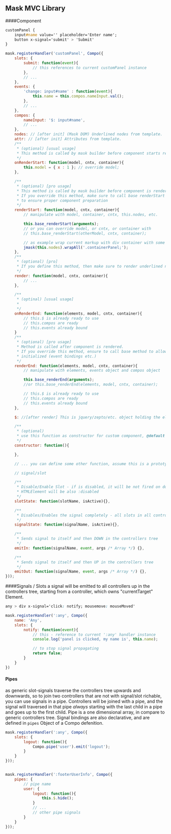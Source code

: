 Mask MVC Library
----

####Component

````css
customPanel {
	input#name value='' placeholder='Enter name';
	button x-signal='submit' > 'Submit'
}
````
````javascript
mask.registerHandler('customPanel', Compo({
	slots: {
		submit: function(event){
		    // this references to current customPanel instance
		},
		// ...
	},
	events: {
		'change: input#name' : function(event){
			this.name = this.compos.nameInput.val();
		},
		// ...
	},
	compos: {
		nameInput: '$: input#name',
		// ...
	},
	nodes: // [after init] (Mask DOM) Underlined nodes from template.
	attr: // [after init] Attributes from template.
	/**
	 * (optional) [usual usage]
	 * This method is called by mask builder before component starts rendering.
	 */
	onRenderStart: function(model, cntx, container){
		this.model = { x : 1 }; // override model;
	},

	/**
	 * (optional) [pro usage]
	 * This method is called by mask builder before component is rendered.
	 * If you override this method, make sure to call base renderStart of Compo,
	 * to ensure proper component preparation
	 */
	renderStart: function(model, cntx, container){
	    // manipulate with model, container, cntx, this.nodes, etc.

		this.base_renderStart(arguments);
		// or you can override model, or cntx, or container with
		// this.base_renderStart(otherModel, cntx, container);

		// as example wrap current markup with div container with some class
		jmask(this.nodes).wrapAll('.containerPanel;');
	},
	/**
	 * (optional) [pro]
	 * If you define this method, then make sure to render underlined nodes yourself, and renderEnd is not more called.
	 */
	render: function(model, cntx, container){
		// ...
	},

	/**
	 * (optinal) [usual usage]
	 *
	 */
	onRenderEnd: function(elements, model, cntx, container){
		// this.$ is already ready to use
		// this.compos are ready
		// this.events already bound
	}
	/**
	 * (optional) [pro usage]
	 * Method is called after component is rendered.
	 * If you override this method, ensure to call base method to allow Compo be appropriate
	 * initialized (event bindings etc.)
	 */
	renderEnd: function(elements, model, cntx, container){
		// manipulate with elements, events object and compos object

		this.base_renderEnd(arguments);
		//or this.base_renderEnd(elements, model, cntx, container);

		// this.$ is already ready to use
		// this.compos are ready
		// this.events already bound
	},

	$: //[after render] This is jquery/zepto/etc. object holding the elements that belong to this controller

	/**
	 * (optional)
	 * use this function as constructor for custom component, @default is empty function
	 */
	constructor: function(){

	},

	// ... you can define some other function, assume this is a prototype object

	// signal/slot

	/**
	 * Disable/Enable Slot - if is disabled, it will be not fired on dom events, and if no active slots are available for a signal, then
	 * HTMLElement will be also :disabled
	 */
	slotState: function(slotName, isActive){},

	/**
	 * Disables/Enables the signal completely - all slots in all controllers up in the tree will be enabled/disabled as all HTMLElements with that signal
	 */
	signalState: function(signalName, isActive){},

	/**
	 * Sends signal to itself and then DOWN in the controllers tree
	 */
	emitIn: function(signalName, event, args /* Array */) {},

	/**
	 * Sends signal to itself and then UP in the controllers tree
	 */
	emitOut: function(signalName, event, args /* Array */) {},
}));
````

####Signals / Slots
a signal will be emitted to all controllers up in the controllers tree, starting from a controller, which owns "currentTarget" Element.

````css
any > div x-signal='click: notify; mousemove: mouseMoved'
````
````javascript
mask.registerHandler(':any', Compo({
	name: 'Any',
	slots: {
		notify: function(event){
			// this - reference to current ':any' handler instance
			console.log('panel is clicked, my name is', this.name);

			// to stop signal propagating
			return false;
		}
	}
})
````

#### Pipes
as generic slot-signals traverse the controllers tree upwards and downwards,
so to join two controllers that are not with signal/slot richable, you can use signals in a pipe. Controllers will be joined with a pipe,
and the signal will traversed in that pipe *always* starting with the last child in a pipe and goes up to the first child. Pipe is a one dimensional array,
in compare to generic controllers tree. Signal bindings are also declarative, and are defined in ```pipes``` Object of a Compo defenition.
```javascript
mask.registerHandler(':any', Compo({
	slots: {
		logout: function(){
			Compo.pipe('user').emit('logout');
		}
	}
}));


mask.registerHandler(':footerUserInfo', Compo({
	pipes: {
		// pipe name
		user: {
			logout: function(){
				this.$.hide();
			}
			// ...
			// other pipe signals
		}
	}
}));
```
